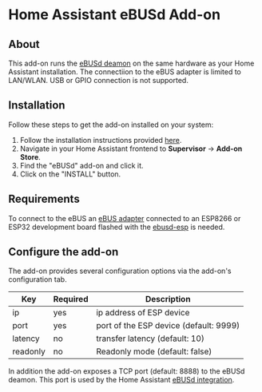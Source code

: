 # Home Assistant eBUSd Add-on

## About
This add-on runs the [eBUSd deamon](https://github.com/john30/ebusd) on the same hardware as your Home Assistant installation.
The connectiion to the eBUS adapter is limited to LAN/WLAN. USB or GPIO connection is not supported.

## Installation

Follow these steps to get the add-on installed on your system:

1. Follow the installation instructions provided [here](https://github.com/alengwenus/hass-addons).
2. Navigate in your Home Assistant frontend to **Supervisor** -> **Add-on Store**.
3. Find the "eBUSd" add-on and click it.
4. Click on the "INSTALL" button.

## Requirements
To connect to the eBUS an [eBUS adapter](https://ebusd.de/) connected to an ESP8266 or ESP32 development board flashed with the [ebusd-esp](firmware) is needed.

## Configure the add-on

The add-on provides several configuration options via the add-on's configuration tab.

| Key      | Required | Description |
| ---------|----------|-------------|
| ip | yes | ip address of ESP device |
| port | yes | port of the ESP device (default: 9999) |
| latency | no | transfer latency (default: 10) |
| readonly | no | Readonly mode (default: false) |

In addition the add-on exposes a TCP port (default: 8888) to the eBUSd deamon. This port is used by the Home Assistant [eBUSd integration](https://www.home-assistant.io/integrations/ebusd/).
